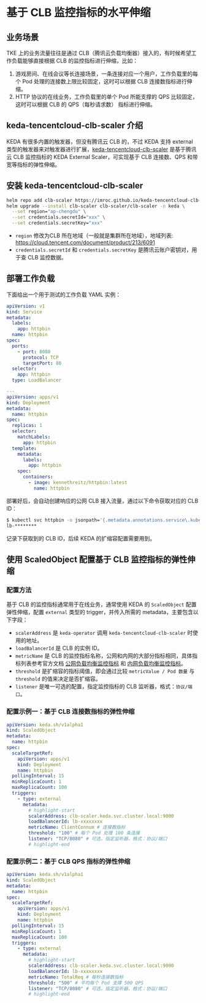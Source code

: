 # 基于 CLB 监控指标的水平伸缩

## 业务场景

TKE 上的业务流量往往是通过 CLB（腾讯云负载均衡器）接入的，有时候希望工作负载能够直接根据 CLB 的监控指标进行伸缩，比如：
1. 游戏房间、在线会议等长连接场景，一条连接对应一个用户，工作负载里的每个 Pod 处理的连接数上限比较固定，这时可以根据 CLB 连接数指标进行伸缩。
2. HTTP 协议的在线业务，工作负载里的单个 Pod 所能支撑的 QPS 比较固定，这时可以根据 CLB 的 QPS（每秒请求数） 指标进行伸缩。

## keda-tencentcloud-clb-scaler 介绍

KEDA 有很多内置的触发器，但没有腾讯云 CLB 的，不过 KEDA 支持 external 类型的触发器来对触发器进行扩展，[keda-tencentcloud-clb-scaler](https://github.com/imroc/keda-tencentcloud-clb-scaler) 是基于腾讯云 CLB 监控指标的 KEDA External Scaler，可实现基于 CLB 连接数、QPS 和带宽等指标的弹性伸缩。

## 安装 keda-tencentcloud-clb-scaler

```bash
helm repo add clb-scaler https://imroc.github.io/keda-tencentcloud-clb-scaler
helm upgrade --install clb-scaler clb-scaler/clb-scaler -n keda \
  --set region="ap-chengdu" \
  --set credentials.secretId="xxx" \
  --set credentials.secretKey="xxx"
```

* `region` 修改为CLB 所在地域（一般就是集群所在地域），地域列表: https://cloud.tencent.com/document/product/213/6091
* `credentials.secretId` 和 `credentials.secretKey`  是腾讯云账户密钥对，用于查 CLB 监控数据。

## 部署工作负载

下面给出一个用于测试的工作负载 YAML 实例：

```yaml showLineNumbers
apiVersion: v1
kind: Service
metadata:
  labels:
    app: httpbin
  name: httpbin
spec:
  ports:
    - port: 8080
      protocol: TCP
      targetPort: 80
  selector:
    app: httpbin
  type: LoadBalancer

---
apiVersion: apps/v1
kind: Deployment
metadata:
  name: httpbin
spec:
  replicas: 1
  selector:
    matchLabels:
      app: httpbin
  template:
    metadata:
      labels:
        app: httpbin
    spec:
      containers:
        - image: kennethreitz/httpbin:latest
          name: httpbin
```

部署好后，会自动创建响应的公网 CLB 接入流量，通过以下命令获取对应的 CLB ID：
```bash
$ kubectl svc httpbin -o jsonpath='{.metadata.annotations.service\.kubernetes\.io/loadbalance-id}'
lb-********
```

记录下获取到的 CLB ID，后续 KEDA 的扩缩容配置需要用到。

## 使用 ScaledObject 配置基于 CLB 监控指标的弹性伸缩

### 配置方法

基于 CLB 的监控指标通常用于在线业务，通常使用 KEDA 的 `ScaledObject` 配置弹性伸缩，配置 `external` 类型的 trigger，并传入所需的 metadata，主要包含以下字段：
* `scalerAddress` 是 `keda-operator` 调用 `keda-tencentcloud-clb-scaler` 时使用的地址。
* `loadBalancerId` 是 CLB 的实例 ID。
* `metricName` 是 CLB 的监控指标名称，公网和内网的大部分指标相同，具体指标列表参考官方文档 [公网负载均衡监控指标](https://cloud.tencent.com/document/product/248/51898) 和 [内网负载均衡监控指标](https://cloud.tencent.com/document/product/248/51899)。
* `threshold` 是扩缩容的指标阈值，即会通过比较 `metricValue / Pod 数量` 与 `threshold` 的值来决定是否扩缩容。
* `listener` 是唯一可选的配置，指定监控指标的 CLB 监听器，格式：`协议/端口`。

### 配置示例一：基于 CLB 连接数指标的弹性伸缩

```yaml showLineNumbers
apiVersion: keda.sh/v1alpha1
kind: ScaledObject
metadata:
  name: httpbin
spec:
  scaleTargetRef:
    apiVersion: apps/v1
    kind: Deployment
    name: httpbin
  pollingInterval: 15
  minReplicaCount: 1
  maxReplicaCount: 100
  triggers:
    - type: external
      metadata:
        # highlight-start
        scalerAddress: clb-scaler.keda.svc.cluster.local:9000
        loadBalancerId: lb-xxxxxxxx
        metricName: ClientConnum # 连接数指标
        threshold: "100" # 每个 Pod 处理 100 条连接
        listener: "TCP/8080" # 可选，指定监听器，格式：协议/端口
        # highlight-end
```

### 配置示例二：基于 CLB QPS 指标的弹性伸缩

```yaml showLineNumbers
apiVersion: keda.sh/v1alpha1
kind: ScaledObject
metadata:
  name: httpbin
spec:
  scaleTargetRef:
    apiVersion: apps/v1
    kind: Deployment
    name: httpbin
  pollingInterval: 15
  minReplicaCount: 1
  maxReplicaCount: 100
  triggers:
    - type: external
      metadata:
        # highlight-start
        scalerAddress: clb-scaler.keda.svc.cluster.local:9000
        loadBalancerId: lb-xxxxxxxx
        metricName: TotalReq # 每秒连接数指标
        threshold: "500" # 平均每个 Pod 支撑 500 QPS
        listener: "TCP/8080" # 可选，指定监听器，格式：协议/端口
        # highlight-end
```
